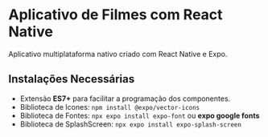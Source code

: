 # Aplicativo de Filmes com React Native

Aplicativo multiplataforma nativo criado com React Native e Expo.

## Instalações Necessárias

- Extensão **ES7+** para facilitar a programação dos componentes.
- Biblioteca de Icones: `npm install @expo/vector-icons`
- Biblioteca de Fontes: `npx expo install expo-font` ou **expo google fonts**
- Biblioteca de SplashScreen: `npx expo install expo-splash-screen`
